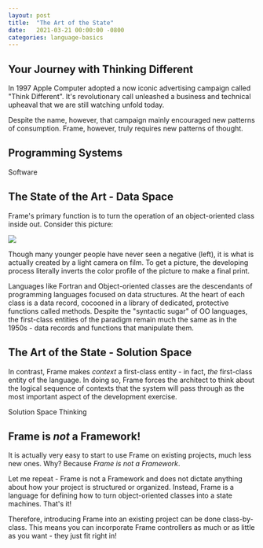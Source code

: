 ```yaml
---
layout: post
title:  "The Art of the State"
date:   2021-03-21 00:00:00 -0800
categories: language-basics
---
```


## Your Journey with Thinking Different

In 1997 Apple Computer adopted a now iconic advertising campaign called "Think Different". It's revolutionary call unleashed a business and technical upheaval that we are still watching unfold today.

Despite the name, however, that campaign mainly encouraged new patterns of consumption. Frame, however, truly requires new patterns of thought.

## Programming Systems

Software

## The State of the Art - Data Space

Frame's primary function is to turn the operation of an object-oriented class inside out. Consider this picture:

<img src="https://cdn.jsdelivr.net/gh/frame-lang/article_content@main/frame-lang.org/assets/img/fox-talbot-early-calotype-1842.jpeg" />

Though many younger people have never seen a negative (left), it is what is actually created by a light camera on film. To get a picture, the developing process literally inverts the color profile of the picture to make a final print.

Languages like Fortran and
Object-oriented classes are the descendants of programming languages focused on data structures. At the heart of each class is a data record, cocooned in a library of dedicated, protective functions called methods. Despite the "syntactic sugar" of OO languages, the first-class entities of the paradigm remain much the same as in the 1950s - data records and functions that manipulate them.


## The Art of the State - Solution Space

In contrast, Frame makes _context_ a first-class entity - in fact, *the* first-class entity of the language. In doing so, Frame forces the architect to think about the logical sequence of contexts that the system will pass through as the most important aspect of the development exercise.

 Solution Space Thinking

 ## Frame is _not_ a Framework!

 It is actually very easy to start to use Frame on existing projects, much less new ones. Why? Because _Frame is not a Framework_.

 Let me repeat - Frame is not a Framework and does not dictate anything about how your project is structured or organized. Instead, Frame is a language for defining how to turn object-oriented classes into a state machines. That's it!

 Therefore, introducing Frame into an existing project can be done class-by-class. This means you can incorporate Frame controllers as much or as little as you want - they just fit right in!
